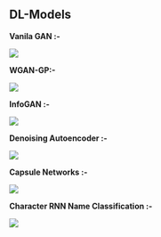 ## DL-Models

**Vanila GAN :-**

![](https://github.com/Puneet2000/GANs/blob/master/samples/VGAN/image.png)

**WGAN-GP:-**

![](https://github.com/Puneet2000/GANs/blob/master/samples/WGAN/output.png)

**InfoGAN :-**

![](https://github.com/Puneet2000/GANs/blob/master/samples/infoGAN2/epoch_24_pytorch.png)

**Denoising Autoencoder :-**

![](https://github.com/Puneet2000/GANs/blob/master/samples/DAE/fiNAL.png)

**Capsule Networks :-**

![](https://github.com/Puneet2000/GANs/blob/master/samples/CAPSNET/output.png)

**Character RNN Name Classification :-**

![](https://github.com/Puneet2000/GANs/blob/master/samples/rnnName.png)
